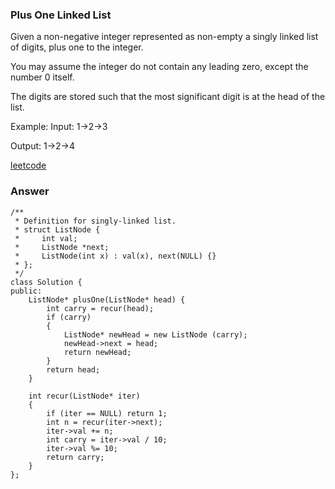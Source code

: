### Plus One Linked List
Given a non-negative integer represented as non-empty a singly linked list of digits, plus one to the integer.

You may assume the integer do not contain any leading zero, except the number 0 itself.

The digits are stored such that the most significant digit is at the head of the list.

Example:
Input:
1->2->3

Output:
1->2->4

[leetcode](https://leetcode.com/problems/plus-one-linked-list/description/)

### Answer
	/**
	 * Definition for singly-linked list.
	 * struct ListNode {
	 *     int val;
	 *     ListNode *next;
	 *     ListNode(int x) : val(x), next(NULL) {}
	 * };
	 */
	class Solution {
	public:
	    ListNode* plusOne(ListNode* head) {
	        int carry = recur(head);
	        if (carry)
	        {
	            ListNode* newHead = new ListNode (carry);
	            newHead->next = head;
	            return newHead;
	        }
	        return head;
	    }
	    
	    int recur(ListNode* iter)
	    {
	        if (iter == NULL) return 1;
	        int n = recur(iter->next);
	        iter->val += n;
	        int carry = iter->val / 10;
	        iter->val %= 10;
	        return carry;
	    }
	};